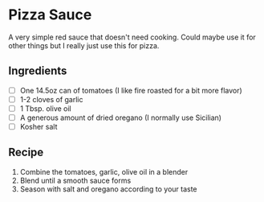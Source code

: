 # Pizza Sauce

A very simple red sauce that doesn't need cooking. Could maybe use it for other things but I really just use this for pizza.

## Ingredients

- [ ] One 14.5oz can of tomatoes (I like fire roasted for a bit more flavor)
- [ ] 1-2 cloves of garlic
- [ ] 1 Tbsp. olive oil
- [ ] A generous amount of dried oregano (I normally use Sicilian)
- [ ] Kosher salt

## Recipe

1. Combine the tomatoes, garlic, olive oil in a blender
1. Blend until a smooth sauce forms
1. Season with salt and oregano according to your taste